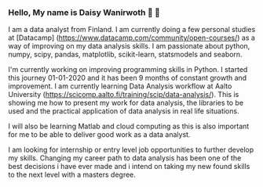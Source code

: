 ### Hello, My name is Daisy Wanirwoth 👋 :wave:

I am a data analyst from Finland. I am currently doing a few personal studies at [Datacamp] (https://www.datacamp.com/community/open-courses/) as a way of improving on my data analysis skills. I am passionate about python, numpy, scipy, pandas, matplotlib, scikit-learn, statsmodels and seaborn.

I'm currently working on improving programming skills in Python. I started this journey 01-01-2020 and it has been 9 months of constant growth and improvement. I am currently learning Data Analysis workflow at Aalto University (https://scicomp.aalto.fi/training/scip/data-analysis/). This is showing me how to present my work for data analysis, the libraries to be used and the practical application of data analysis in real life situations.

I will also be learning Matlab and cloud computing as this is also important for me to be able to deliver good work as a data analyst.

I am looking for internship or entry level job opportunities to further develop my skills. Changing my career path to data analysis has been one of the best decisions i have ever made and i intend on taking my new found skills to the next level with a masters degree.



<!--
**daisywani/daisywani** is a ✨ _special_ ✨ repository because its `README.md` (this file) appears on your GitHub profile.
Here are some ideas to get you started:

- 🔭 I’m currently working on ...
- 🌱 I’m currently learning ...
- 👯 I’m looking to collaborate on ...
- 🤔 I’m looking for help with ...
- 💬 Ask me about ...
- 📫 How to reach me: ...
- 😄 Pronouns: ...
- ⚡ Fun fact: ...
-->
